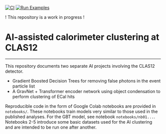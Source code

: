 [![CI](https://github.com/Gregtom3/vossen_ecal_ai/actions/workflows/ci.yml/badge.svg)](https://github.com/Gregtom3/vossen_ecal_ai/actions/workflows/ci.yml)
[![Run Examples](https://github.com/Gregtom3/vossen_ecal_ai/actions/workflows/run-examples.yml/badge.svg)](https://github.com/Gregtom3/vossen_ecal_ai/actions/workflows/run-examples.yml)

! This repository is a work in progress !

# AI-assisted calorimeter clustering at CLAS12

---

This repository documents two separate AI projects involving the CLAS12 detector.

  - Gradient Boosted Decision Trees for removing false photons in the event particle list
  - A GravNet + Transformer encoder network using object condensation to perform clustering of ECal hits

Reproducible code in the form of Google Colab notebooks are provided in `notebooks/`. These notebooks train models very similar to those used in the published analyses. For the GBT model, see notebook `notebooks/nb01...`. Notebooks 2-5 introduce some basic datasets used for the AI clustering and are intended to be run one after another. 


